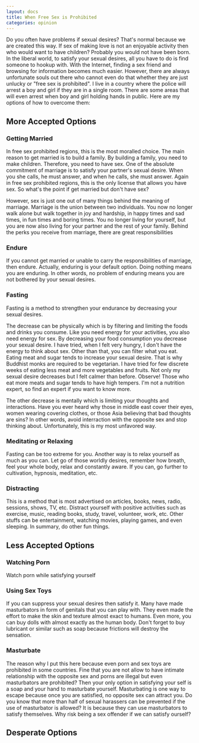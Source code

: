 ```yaml
---
layout: docs
title: When Free Sex is Prohibited
categories: opinion
---
```


Do you often have problems if sexual desires? That's normal because we are created this way. If sex of making love is not an enjoyable activity then who would want to have children? Probably you would not have been born. In the liberal world, to satisfy your sexual desires, all you have to do is find someone to hookup with. With the Internet, finding a sex friend and browsing for information becomes much easier. However, there are always unfortunate souls out there who cannot even do that whether they are just unlucky or "free sex is prohibited". I live in a country where the police will arrest a boy and girl if they are in a single room. There are some areas that will even arrest when boy and girl holding hands in public. Here are my options of how to overcome them:

## More Accepted Options

### Getting Married

In free sex prohibited regions, this is the most moralled choice. The main reason to get married is to build a family. By building a family, you need to make children. Therefore, you need to have sex. One of the absolute commitment of marriage is to satisfy your partner's sexual desire. When you she calls, he must answer, and when he calls, she must answer. Again in free sex prohibited regions, this is the only license that allows you have sex. So what's the point if get married but don't have sex?

However, sex is just one out of many things behind the meaning of marriage. Marriage is the union between two individuals. You now no longer walk alone but walk together in joy and hardship, in happy times and sad times, in fun times and boring times. You no longer living for yourself, but you are now also living for your partner and the rest of your family. Behind the perks you receive from marriage, there are great responsibilities

### Endure

If you cannot get married or unable to carry the responsibilities of marriage, then endure. Actually, enduring is your default option. Doing nothing means you are enduring. In other words, no problem of enduring means you are not bothered by your sexual desires.

### Fasting

Fasting is a method to strengthen your endurance by decreasing your sexual desires.

The decrease can be physically which is by filtering and limiting the foods and drinks you consume. Like you need energy for your activities, you also need energy for sex. By decreasing your food consumption you decrease your sexual desire. I have tried, when I felt very hungry, I don't have the energy to think about sex. Other than that, you can filter what you eat. Eating meat and sugar tends to increase your sexual desire. That is why Buddhist monks are required to be vegetarian. I have tried for few discrete weeks of eating less meat and more vegetables and fruits. Not only my sexual desire decreases but I felt calmer than before. Observe! Those who eat more meats and sugar tends to have high tempers. I'm not a nutrition expert, so find an expert if you want to know more.

The other decrease is mentally which is limiting your thoughts and interactions. Have you ever heard why those in middle east cover their eyes, women wearing covering clothes, or those Asia believing that bad thoughts are sins? In other words, avoid interraction with the opposite sex and stop thinking about. Unfortunately, this is my most unfavored way.

### Meditating or Relaxing

Fasting can be too extreme for you. Another way is to relax yourself as much as you can. Let go of those worldly desires, remember how breath, feel your whole body, relax and constantly aware. If you can, go further to cultivation, hypnosis, meditation, etc.

### Distracting

This is a method that is most advertised on articles, books, news, radio, sessions, shows, TV, etc. Distract yourself with positive activities such as exercise, music, reading books, study, travel, volunteer, work, etc. Other stuffs can be entertainment, watching movies, playing games, and even sleeping. In summary, do other fun things.

## Less Accepted Options

### Watching Porn

Watch porn while satisfying yourself

### Using Sex Toys

If you can suppress your sexual desires then satisfy it. Many have made masturbators in form of genitals that you can play with. They even made the effort to make the skin and texture almost exact to humans. Even more, you can buy dolls with almost exactly as the human body. Don't forget to buy lubricant or similar such as soap because frictions will destroy the sensation.

### Masturbate

The reason why I put this here because even porn and sex toys are prohibited in some countries. Fine that you are not allow to have intimate relationship with the opposite sex and porns are illegal but even masturbators are prohibited? Then your only option in satisfying your self is a soap and your hand to masturbate yourself. Masturbating is one way to escape because once you are satisfied, no opposite sex can attract you. Do you know that more than half of sexual harassers can be prevented if the use of masturbator is allowed? It is because they can use masturbators to satisfy themselves. Why risk being a sex offender if we can satisfy ourself?

## Desperate Options